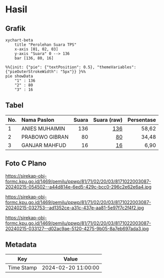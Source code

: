 # Hasil

## Grafik

```mermaid
xychart-beta
    title "Perolehan Suara TPS"
    x-axis [01, 02, 03]
    y-axis "Suara" 0 --> 136
    bar [136, 80, 16]
```

```mermaid
%%{init: {"pie": {"textPosition": 0.5}, "themeVariables": {"pieOuterStrokeWidth": "5px"}} }%%
pie showData
    "1" : 136
    "2" : 80
    "3" : 16
```

## Tabel

| No. | Nama Paslon    | Suara | Suara (raw) | Persentase |
|:--- |:-------------- | -----:| -----------:| ----------:|
| 1   | ANIES MUHAIMIN | 136   | [136][p-1]  | 58,62      |
| 2   | PRABOWO GIBRAN | 80    | [80][p-2]   | 34,48      |
| 3   | GANJAR MAHFUD  | 16    | [16][p-3]   | 6,90       |


[p-1]: https://github.com/gigit-pemilu/pemilu-2024-81-maluku/blob/main/pilpres/hitung-suara/sub/81-maluku/sub/71-kota-ambon/sub/02-sirimau/sub/2003-batu-merah/sub/087-tps/sub/paslon-1.txt
[p-2]: https://github.com/gigit-pemilu/pemilu-2024-81-maluku/blob/main/pilpres/hitung-suara/sub/81-maluku/sub/71-kota-ambon/sub/02-sirimau/sub/2003-batu-merah/sub/087-tps/sub/paslon-2.txt
[p-3]: https://github.com/gigit-pemilu/pemilu-2024-81-maluku/blob/main/pilpres/hitung-suara/sub/81-maluku/sub/71-kota-ambon/sub/02-sirimau/sub/2003-batu-merah/sub/087-tps/sub/paslon-3.txt

## Foto C Plano

https://sirekap-obj-formc.kpu.go.id/1469/pemilu/ppwp/81/71/02/20/03/8171022003087-20240215-054502--a44d814e-6ed5-429c-bcc0-296c2e62e6a4.jpg

https://sirekap-obj-formc.kpu.go.id/1469/pemilu/ppwp/81/71/02/20/03/8171022003087-20240215-032753--ad1352ce-a31c-437e-aa81-5e97f7c2f4f2.jpg

https://sirekap-obj-formc.kpu.go.id/1469/pemilu/ppwp/81/71/02/20/03/8171022003087-20240215-033127--d02ac9ae-5120-4275-9b05-8a7eb697ada3.jpg


## Metadata

| Key        | Value               |
| ---------- | ------------------- |
| Time Stamp | 2024-02-20 11:00:00 |



